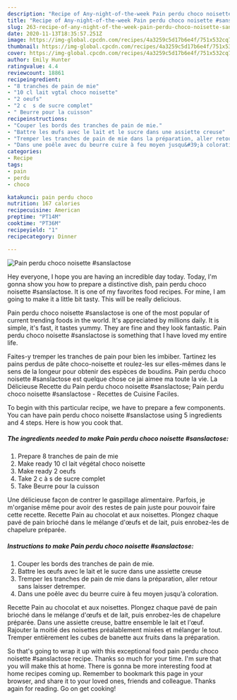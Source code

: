 ```yaml
---
description: "Recipe of Any-night-of-the-week Pain perdu choco noisette #sanslactose"
title: "Recipe of Any-night-of-the-week Pain perdu choco noisette #sanslactose"
slug: 263-recipe-of-any-night-of-the-week-pain-perdu-choco-noisette-sanslactose
date: 2020-11-13T18:35:57.251Z
image: https://img-global.cpcdn.com/recipes/4a3259c5d17b6e4f/751x532cq70/pain-perdu-choco-noisette-sanslactose-photo-principale-de-la-recette.jpg
thumbnail: https://img-global.cpcdn.com/recipes/4a3259c5d17b6e4f/751x532cq70/pain-perdu-choco-noisette-sanslactose-photo-principale-de-la-recette.jpg
cover: https://img-global.cpcdn.com/recipes/4a3259c5d17b6e4f/751x532cq70/pain-perdu-choco-noisette-sanslactose-photo-principale-de-la-recette.jpg
author: Emily Hunter
ratingvalue: 4.4
reviewcount: 18861
recipeingredient:
- "8 tranches de pain de mie"
- "10 cl lait vgtal choco noisette"
- "2 oeufs"
- "2 c  s de sucre complet"
- " Beurre pour la cuisson"
recipeinstructions:
- "Couper les bords des tranches de pain de mie."
- "Battre les œufs avec le lait et le sucre dans une assiette creuse"
- "Tremper les tranches de pain de mie dans la préparation, aller retour sans laisser detremper."
- "Dans une poêle avec du beurre cuire à feu moyen jusqu&#39;à coloration."
categories:
- Recipe
tags:
- pain
- perdu
- choco

katakunci: pain perdu choco 
nutrition: 167 calories
recipecuisine: American
preptime: "PT14M"
cooktime: "PT36M"
recipeyield: "1"
recipecategory: Dinner

---
```



![Pain perdu choco noisette #sanslactose](https://img-global.cpcdn.com/recipes/4a3259c5d17b6e4f/751x532cq70/pain-perdu-choco-noisette-sanslactose-photo-principale-de-la-recette.jpg)

Hey everyone, I hope you are having an incredible day today. Today, I'm gonna show you how to prepare a distinctive dish, pain perdu choco noisette #sanslactose. It is one of my favorites food recipes. For mine, I am going to make it a little bit tasty. This will be really delicious.

Pain perdu choco noisette #sanslactose is one of the most popular of current trending foods in the world. It's appreciated by millions daily. It is simple, it's fast, it tastes yummy. They are fine and they look fantastic. Pain perdu choco noisette #sanslactose is something that I have loved my entire life.

Faites-y tremper les tranches de pain pour bien les imbiber. Tartinez les pains perdus de pâte choco-noisette et roulez-les sur elles-mêmes dans le sens de la longeur pour obtenir des espèces de boudins. Pain perdu choco noisette #sanslactose est quelque chose ce jai aimee ma toute la vie. La Délicieuse Recette du Pain perdu choco noisette #sanslactose; Pain perdu choco noisette #sanslactose - Recettes de Cuisine Faciles.


To begin with this particular recipe, we have to prepare a few components. You can have pain perdu choco noisette #sanslactose using 5 ingredients and 4 steps. Here is how you cook that.

<!--inarticleads1-->

##### The ingredients needed to make Pain perdu choco noisette #sanslactose:

1. Prepare 8 tranches de pain de mie
1. Make ready 10 cl lait végétal choco noisette
1. Make ready 2 oeufs
1. Take 2 c à s de sucre complet
1. Take  Beurre pour la cuisson


Une délicieuse façon de contrer le gaspillage alimentaire. Parfois, je m&#39;organise même pour avoir des restes de pain juste pour pouvoir faire cette recette. Recette Pain au chocolat et aux noisettes. Plongez chaque pavé de pain brioché dans le mélange d&#39;œufs et de lait, puis enrobez-les de chapelure préparée. 

<!--inarticleads2-->

##### Instructions to make Pain perdu choco noisette #sanslactose:

1. Couper les bords des tranches de pain de mie.
1. Battre les œufs avec le lait et le sucre dans une assiette creuse
1. Tremper les tranches de pain de mie dans la préparation, aller retour sans laisser detremper.
1. Dans une poêle avec du beurre cuire à feu moyen jusqu&#39;à coloration.


Recette Pain au chocolat et aux noisettes. Plongez chaque pavé de pain brioché dans le mélange d&#39;œufs et de lait, puis enrobez-les de chapelure préparée. Dans une assiette creuse, battre ensemble le lait et l&#39;œuf. Rajouter la moitié des noisettes préalablement mixées et mélanger le tout. Tremper entièrement les cubes de banette aux fruits dans la préparation. 

So that's going to wrap it up with this exceptional food pain perdu choco noisette #sanslactose recipe. Thanks so much for your time. I'm sure that you will make this at home. There is gonna be more interesting food at home recipes coming up. Remember to bookmark this page in your browser, and share it to your loved ones, friends and colleague. Thanks again for reading. Go on get cooking!
